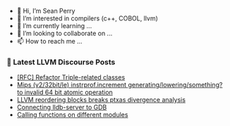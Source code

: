- 👋 Hi, I’m Sean Perry
- 👀 I’m interested in compilers (c++, COBOL, llvm)
- 🌱 I’m currently learning ...
- 💞️ I’m looking to collaborate on ...
- 📫 How to reach me ...

<!---
s66perry/s66perry is a ✨ special ✨ repository because its `README.md` (this file) appears on your GitHub profile.
You can click the Preview link to take a look at your changes.
--->
### 📕 Latest LLVM Discourse Posts

<!-- DISCOURSE-LLVM:START -->
- [[RFC] Refactor Triple-related classes](https://discourse.llvm.org/t/rfc-refactor-triple-related-classes/70410#post_11)
- [Mips &lpar;v2/32bit/le&rpar; instrprof.increment generating/lowering/something? to invalid 64 bit atomic operation](https://discourse.llvm.org/t/mips-v2-32bit-le-instrprof-increment-generating-lowering-something-to-invalid-64-bit-atomic-operation/71147#post_1)
- [LLVM reordering blocks breaks ptxas divergence analysis](https://discourse.llvm.org/t/llvm-reordering-blocks-breaks-ptxas-divergence-analysis/71126#post_11)
- [Connecting lldb-server to GDB](https://discourse.llvm.org/t/connecting-lldb-server-to-gdb/71145#post_2)
- [Calling functions on different modules](https://discourse.llvm.org/t/calling-functions-on-different-modules/3317#post_9)
<!-- DISCOURSE-LLVM:END -->
